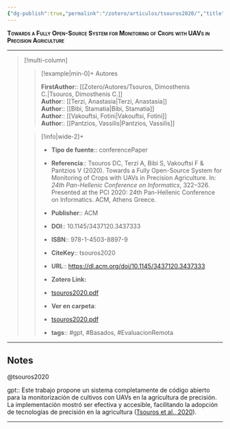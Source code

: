 ```yaml
---
{"dg-publish":true,"permalink":"/zotero/articulos/tsouros2020/","title":"Towards a Fully Open-Source System for Monitoring of Crops with UAVs in Precision Agriculture","tags":["#zotero"]}
---
```



<span style="font-variant:small-caps; font-weight: bold;">Towards a Fully Open-Source System for Monitoring of Crops with UAVs in Precision Agriculture</span>

---


> [!multi-column]
>
>> [!example|min-0]+ Autores
>> 
>> **FirstAuthor**:: [[Zotero/Autores/Tsouros, Dimosthenis C.\|Tsouros, Dimosthenis C.]]  
>> **Author**:: [[Terzi, Anastasia\|Terzi, Anastasia]]  
>> **Author**:: [[Bibi, Stamatia\|Bibi, Stamatia]]  
>> **Author**:: [[Vakouftsi, Fotini\|Vakouftsi, Fotini]]  
>> **Author**:: [[Pantzios, Vassilis\|Pantzios, Vassilis]]  
 >
>
>> [!info|wide-2]+
>>
>> - **Tipo de fuente**:: conferencePaper
>> - **Referencia**:: Tsouros DC, Terzi A, Bibi S, Vakouftsi F & Pantzios V (2020). Towards a Fully Open-Source System for Monitoring of Crops with UAVs in Precision Agriculture. In: _24th Pan-Hellenic Conference on Informatics_, 322–326. Presented at the PCI 2020: 24th Pan-Hellenic Conference on Informatics. ACM, Athens Greece. 
>> -  **Publisher**:: ACM
>> - **DOI**:: 10.1145/3437120.3437333
>> - **ISBN**:: 978-1-4503-8897-9
>> - **CiteKey**:: tsouros2020
>> - **URL**:: https://dl.acm.org/doi/10.1145/3437120.3437333
>> - **Zotero Link:** 
>> - [tsouros2020.pdf](zotero://select/library/items/Y3BW4QQQ)
>>
>> - **Ver en carpeta**: 
>> - [tsouros2020.pdf](file://J:\OneDrive\Articulos\tsouros2020.pdf)
>> - **tags**:: #gpt, #Basados, #EvaluacionRemota



--- 

## Notes

@tsouros2020

gpt:: Este trabajo propone un sistema completamente de código abierto para la monitorización de cultivos con UAVs en la agricultura de precisión. La implementación mostró ser efectiva y accesible, facilitando la adopción de tecnologías de precisión en la agricultura ([Tsouros et al., 2020](zotero://select/library/items/ANY2EXEY)).






---







